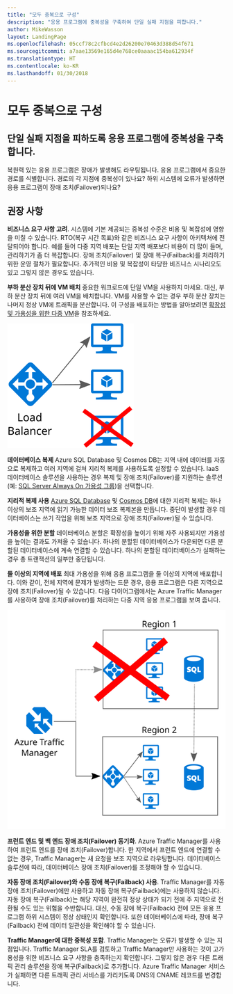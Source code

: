 ```yaml
---
title: "모두 중복으로 구성"
description: "응용 프로그램에 중복성을 구축하여 단일 실패 지점을 피합니다."
author: MikeWasson
layout: LandingPage
ms.openlocfilehash: 05ccf78c2cfbcd4e2d26200e70463d388d54f671
ms.sourcegitcommit: a7aae13569e165d4e768ce0aaaac154ba612934f
ms.translationtype: HT
ms.contentlocale: ko-KR
ms.lasthandoff: 01/30/2018
---
```

# <a name="make-all-things-redundant"></a>모두 중복으로 구성

## <a name="build-redundancy-into-your-application-to-avoid-having-single-points-of-failure"></a>단일 실패 지점을 피하도록 응용 프로그램에 중복성을 구축합니다.

복원력 있는 응용 프로그램은 장애가 발생해도 라우팅됩니다. 응용 프로그램에서 중요한 경로를 식별합니다. 경로의 각 지점에 중복성이 있나요? 하위 시스템에 오류가 발생하면 응용 프로그램이 장애 조치(Failover)되나요?

## <a name="recommendations"></a>권장 사항 

**비즈니스 요구 사항 고려**. 시스템에 기본 제공되는 중복성 수준은 비용 및 복잡성에 영향을 미칠 수 있습니다. RTO(복구 시간 목표)와 같은 비즈니스 요구 사항이 아키텍처에 전달되어야 합니다. 예를 들어 다중 지역 배포는 단일 지역 배포보다 비용이 더 많이 들며, 관리하기가 좀 더 복잡합니다. 장애 조치(Failover) 및 장애 복구(Failback)를 처리하기 위한 운영 절차가 필요합니다. 추가적인 비용 및 복잡성이 타당한 비즈니스 시나리오도 있고 그렇지 않은 경우도 있습니다.

**부하 분산 장치 뒤에 VM 배치** 중요한 워크로드에 단일 VM을 사용하지 마세요. 대신, 부하 분산 장치 뒤에 여러 VM을 배치합니다. VM를 사용할 수 없는 경우 부하 분산 장치는 나머지 정상 VM에 트래픽을 분산합니다. 이 구성을 배포하는 방법을 알아보려면 [확장성 및 가용성을 위한 다중 VM][multi-vm-blueprint]을 참조하세요.

![](./images/load-balancing.svg)

**데이터베이스 복제** Azure SQL Database 및 Cosmos DB는 지역 내에 데이터를 자동으로 복제하고 여러 지역에 걸쳐 지리적 복제를 사용하도록 설정할 수 있습니다. IaaS 데이터베이스 솔루션을 사용하는 경우 복제 및 장애 조치(Failover)를 지원하는 솔루션(예: [SQL Server Always On 가용성 그룹][sql-always-on])을 선택합니다. 

**지리적 복제 사용** [Azure SQL Database][sql-geo-replication] 및 [Cosmos DB][cosmosdb-geo-replication]에 대한 지리적 복제는 하나 이상의 보조 지역에 읽기 가능한 데이터 보조 복제본을 만듭니다. 중단이 발생할 경우 데이터베이스는 쓰기 작업을 위해 보조 지역으로 장애 조치(Failover)될 수 있습니다.

**가용성을 위한 분할** 데이터베이스 분할은 확장성을 높이기 위해 자주 사용되지만 가용성을 높이는 결과도 가져올 수 있습니다. 하나의 분할된 데이터베이스가 다운되면 다른 분할된 데이터베이스에 계속 연결할 수 있습니다. 하나의 분할된 데이터베이스가 실패하는 경우 총 트랜잭션의 일부만 중단됩니다. 

**둘 이상의 지역에 배포** 최대 가용성을 위해 응용 프로그램을 둘 이상의 지역에 배포합니다. 이와 같이, 전체 지역에 문제가 발생하는 드문 경우, 응용 프로그램은 다른 지역으로 장애 조치(Failover)될 수 있습니다. 다음 다이어그램에서는 Azure Traffic Manager를 사용하여 장애 조치(Failover)를 처리하는 다중 지역 응용 프로그램을 보여 줍니다.

![](images/failover.svg)

**프런트 엔드 및 백 엔드 장애 조치(Failover) 동기화**. Azure Traffic Manager를 사용하여 프런트 엔드를 장애 조치(Failover)합니다. 한 지역에서 프런트 엔드에 연결할 수 없는 경우, Traffic Manager는 새 요청을 보조 지역으로 라우팅합니다. 데이터베이스 솔루션에 따라, 데이터베이스 장애 조치(Failover)를 조정해야 할 수 있습니다. 

**자동 장애 조치(Failover)와 수동 장애 복구(Failback) 사용**. Traffic Manager를 자동 장애 조치(Failover)에만 사용하고 자동 장애 복구(Failback)에는 사용하지 않습니다. 자동 장애 복구(Failback)는 해당 지역이 완전히 정상 상태가 되기 전에 주 지역으로 전환될 수도 있는 위험을 수반합니다. 대신, 수동 장애 복구(Failback) 전에 모든 응용 프로그램 하위 시스템이 정상 상태인지 확인합니다. 또한 데이터베이스에 따라, 장애 복구(Failback) 전에 데이터 일관성을 확인해야 할 수 있습니다.

**Traffic Manager에 대한 중복성 포함**. Traffic Manager는 오류가 발생할 수 있는 지점입니다. Traffic Manager SLA를 검토하고 Traffic Manager만 사용하는 것이 고가용성을 위한 비즈니스 요구 사항을 충족하는지 확인합니다. 그렇지 않은 경우 다른 트래픽 관리 솔루션을 장애 복구(Failback)로 추가합니다. Azure Traffic Manager 서비스가 실패하면 다른 트래픽 관리 서비스를 가리키도록 DNS의 CNAME 레코드를 변경합니다.



<!-- links -->

[multi-vm-blueprint]: ../../reference-architectures/virtual-machines-windows/multi-vm.md

[cassandra]: http://cassandra.apache.org/
[cosmosdb-geo-replication]: /azure/cosmos-db/distribute-data-globally
[sql-always-on]: https://msdn.microsoft.com/library/hh510230.aspx
[sql-geo-replication]: /azure/sql-database/sql-database-geo-replication-overview
